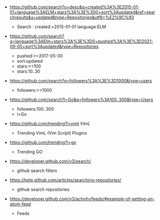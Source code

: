 - https://github.com/search?o=desc&q=created%3A%3E2015-01-01+language%3AELM+stars%3A%3E%3D0+sort%3Aupdated&ref=searchresults&s=updated&type=Repositories&utf8=%E2%9C%93
  - Search · created:>2015-01-01 language:ELM
- https://github.com/search?q=language%3AElm+stars%3A%3E%3D0+pushed%3A%3E%3D2021-09-05+sort%3Aupdated&type=Repositories
  - pushed:>=2017-05-30
  - sort:updated
  - stars:>=100
  - stars:10..30

- https://github.com/search?q=followers%3A%3E%3D1000&type=users
  - followers:>=1000
  
- https://github.com/search?l=Go&q=followers%3A100..300&type=Users
  - followers:100..300
  - l=Go
  
- https://github.com/trending?l=viml *VimL*
  - Trending VimL (Vim Script) Plugins
  
- https://github.com/trending?l=go
  - Trending GO 

- https://developer.github.com/v3/search/
  - github search filters
  
- https://help.github.com/articles/searching-repositories/
  - github search repositories 
  
- https://developer.github.com/v3/activity/feeds/#example-of-getting-an-atom-feed
  - Feeds
